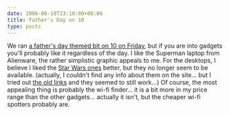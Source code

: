 ```yaml
---
date: 2006-06-18T23:19:00+00:00
title: Father's Day on 10
type: posts
---
```

We ran [a father's day themed bit on 10 on Friday](http://on10.net/Blogs/TheShow/3569/), but if you are into gadgets you'll probably like it regardless of the day. I like the Superman laptop from Alienware, the rather simplistic graphic appeals to me. For the desktops, I believe I liked the [Star Wars ones](http://blogs.duncanmackenzie.net/duncanma/archive/2005/05/01/1403.aspx) better, but they no longer seem to be available. (actually, I couldn't find any info about them on the site... but I tried out [the old links](http://www.alienware.com/starwars_pages/awswaurora.aspx) and they seemed to still work...) Of course, the most appealing thing is probably the wi-fi finder... it is a bit more in my price range than the other gadgets... actually it isn't, but the cheaper wi-fi spotters probably are.
